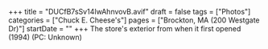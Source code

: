 +++
title = "DUCfB7sSv14IwAhnvovB.avif"
draft = false
tags = ["Photos"]
categories = ["Chuck E. Cheese's"]
pages = ["Brockton, MA (200 Westgate Dr)"]
startDate = ""
+++
 The store's exterior from when it first opened (1994) (PC: Unknown)
